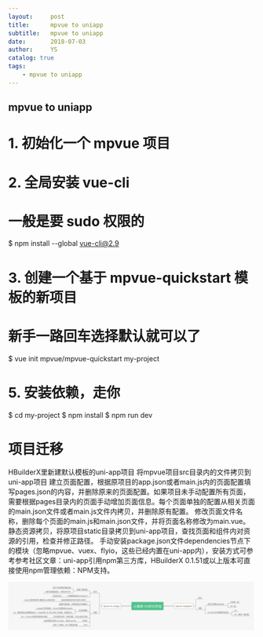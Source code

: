 ```yaml
---
layout:     post
title:      mpvue to uniapp
subtitle:   mpvue to uniapp
date:       2018-07-03
author:     YS
catalog: true
tags:
    - mpvue to uniapp
---
```



## mpvue to uniapp


# 1. 初始化一个 mpvue 项目

# 2. 全局安装 vue-cli
# 一般是要 sudo 权限的
$ npm install --global vue-cli@2.9

# 3. 创建一个基于 mpvue-quickstart 模板的新项目
# 新手一路回车选择默认就可以了
$ vue init mpvue/mpvue-quickstart my-project

# 5. 安装依赖，走你
$ cd my-project
$ npm install
$ npm run dev

# 项目迁移
HBuilderX里新建默认模板的uni-app项目
将mpvue项目src目录内的文件拷贝到uni-app项目
建立页面配置，根据原项目的app.json或者main.js内的页面配置填写pages.json的内容，并删除原来的页面配置。如果项目未手动配置所有页面，需要根据pages目录内的页面手动增加页面信息。每个页面单独的配置从相关页面的main.json文件或者main.js文件内拷贝，并删除原有配置。
修改页面文件名称，删除每个页面的main.js和main.json文件，并将页面名称修改为main.vue。
静态资源拷贝，将原项目static目录拷贝到uni-app项目，查找页面和组件内对资源的引用，检查并修正路径。
手动安装package.json文件dependencies节点下的模块（忽略mpvue、vuex、flyio，这些已经内置在uni-app内），安装方式可参考参考社区文章：uni-app引用npm第三方库，HBuilderX 0.1.51或以上版本可直接使用npm管理依赖：NPM支持。


![](https://github.com/saoman/saoman.github.io/blob/master/img/mpvue-to-uniapp.png)

